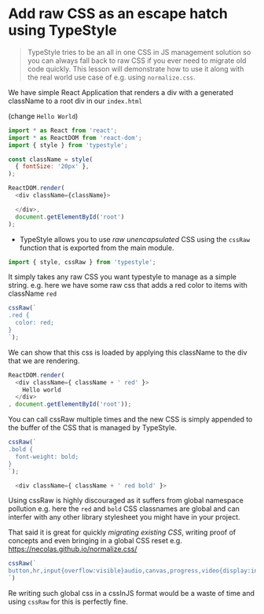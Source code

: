 # Add raw CSS as an escape hatch using TypeStyle
> TypeStyle tries to be an all in one CSS in JS management solution so you can always fall back to raw CSS if you ever need to migrate old code quickly. This lesson will demonstrate how to use it along with the real world use case of e.g. using `normalize.css`.

We have simple React Application that renders a div with a generated className to a root div in our `index.html`

(change `Hello World`)
```js
import * as React from 'react';
import * as ReactDOM from 'react-dom';
import { style } from 'typestyle';

const className = style(
  { fontSize: '20px' },
);

ReactDOM.render(
  <div className={className}>

  </div>,
  document.getElementById('root')
);
```

* TypeStyle allows you to use *raw unencapsulated* CSS using the `cssRaw` function that is exported from the main module.

```js
import { style, cssRaw } from 'typestyle';
```

It simply takes any raw CSS you want typestyle to manage as a simple string. e.g. here we have some raw css that adds a red color to items with className `red`

```js
cssRaw(`
.red {
  color: red;
}
`);
```

We can show that this css is loaded by applying this className to the div that we are rendering.

```js
ReactDOM.render(
  <div className={ className + ' red' }>
    Hello world
  </div>
, document.getElementById('root'));
```

You can call cssRaw multiple times and the new CSS is simply appended to the buffer of the CSS that is managed by TypeStyle. 

```js
cssRaw(`
.bold {
  font-weight: bold;
}
`);
```
```js
  <div className={ className + ' red bold' }>
```

Using cssRaw is highly discouraged as it suffers from global namespace pollution e.g. here the `red` and `bold` CSS classnames are global and can interfer with any other library stylesheet you might have in your project.

That said it is great for quickly *migrating existing CSS*, writing proof of concepts and even bringing in a global CSS reset e.g. https://necolas.github.io/normalize.css/ 

```js
cssRaw(`
button,hr,input{overflow:visible}audio,canvas,progress,video{display:inline-block}progress,sub,sup{vertical-align:baseline}html{font-family:sans-serif;line-height:1.15;-ms-text-size-adjust:100%;-webkit-text-size-adjust:100%}body{margin:0} menu,article,aside,details,footer,header,nav,section{display:block}h1{font-size:2em;margin:.67em 0}figcaption,figure,main{display:block}figure{margin:1em 40px}hr{box-sizing:content-box;height:0}code,kbd,pre,samp{font-family:monospace,monospace;font-size:1em}a{background-color:transparent;-webkit-text-decoration-skip:objects}a:active,a:hover{outline-width:0}abbr[title]{border-bottom:none;text-decoration:underline;text-decoration:underline dotted}b,strong{font-weight:bolder}dfn{font-style:italic}mark{background-color:#ff0;color:#000}small{font-size:80%}sub,sup{font-size:75%;line-height:0;position:relative}sub{bottom:-.25em}sup{top:-.5em}audio:not([controls]){display:none;height:0}img{border-style:none}svg:not(:root){overflow:hidden}button,input,optgroup,select,textarea{font-family:sans-serif;font-size:100%;line-height:1.15;margin:0}button,input{}button,select{text-transform:none}[type=submit], [type=reset],button,html [type=button]{-webkit-appearance:button}[type=button]::-moz-focus-inner,[type=reset]::-moz-focus-inner,[type=submit]::-moz-focus-inner,button::-moz-focus-inner{border-style:none;padding:0}[type=button]:-moz-focusring,[type=reset]:-moz-focusring,[type=submit]:-moz-focusring,button:-moz-focusring{outline:ButtonText dotted 1px}fieldset{border:1px solid silver;margin:0 2px;padding:.35em .625em .75em}legend{box-sizing:border-box;color:inherit;display:table;max-width:100%;padding:0;white-space:normal}progress{}textarea{overflow:auto}[type=checkbox],[type=radio]{box-sizing:border-box;padding:0}[type=number]::-webkit-inner-spin-button,[type=number]::-webkit-outer-spin-button{height:auto}[type=search]{-webkit-appearance:textfield;outline-offset:-2px}[type=search]::-webkit-search-cancel-button,[type=search]::-webkit-search-decoration{-webkit-appearance:none}::-webkit-file-upload-button{-webkit-appearance:button;font:inherit}summary{display:list-item}[hidden],template{display:none}/*# sourceMappingURL=normalize.min.css.map */
`)
```
Re writing such global css in a cssInJS format would be a waste of time and using `cssRaw` for this is perfectly fine.
